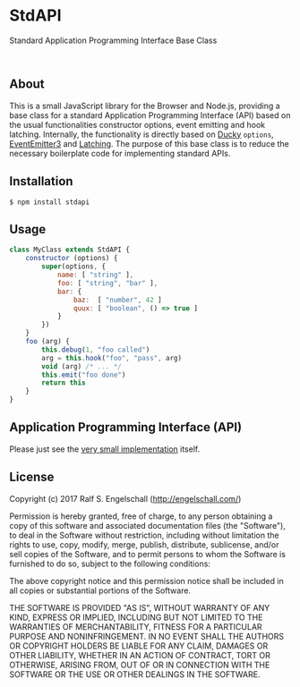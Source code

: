 
StdAPI
======

Standard Application Programming Interface Base Class

<p/>
<img src="https://nodei.co/npm/stdapi.png?downloads=true&stars=true" alt=""/>

<p/>
<img src="https://david-dm.org/rse/stdapi.png" alt=""/>

About
-----

This is a small JavaScript library for the Browser and Node.js,
providing a base class for a standard Application Programming
Interface (API) based on the usual functionalities constructor options, event emitting
and hook latching. Internally, the functionality
is directly based on [Ducky](https://duckyjs.com) `options`,
[EventEmitter3](https://github.com/primus/eventemitter3) and
[Latching](https://github.com/rse/latching).
The purpose of this base class is to reduce the necessary
boilerplate code for implementing standard APIs.

Installation
------------

```shell
$ npm install stdapi
```

Usage
-----

```js
class MyClass extends StdAPI {
    constructor (options) {
        super(options, {
            name: [ "string" ],
            foo: [ "string", "bar" ],
            bar: {
                baz:  [ "number", 42 ]
                quux: [ "boolean", () => true ]
            }
        })
    }
    foo (arg) {
        this.debug(1, "foo called")
        arg = this.hook("foo", "pass", arg)
        void (arg) /* ... */
        this.emit("foo done")
        return this
    }
}
```

Application Programming Interface (API)
---------------------------------------

Please just see the [very small implementation](src/stdapi.js) itself.

License
-------

Copyright (c) 2017 Ralf S. Engelschall (http://engelschall.com/)

Permission is hereby granted, free of charge, to any person obtaining
a copy of this software and associated documentation files (the
"Software"), to deal in the Software without restriction, including
without limitation the rights to use, copy, modify, merge, publish,
distribute, sublicense, and/or sell copies of the Software, and to
permit persons to whom the Software is furnished to do so, subject to
the following conditions:

The above copyright notice and this permission notice shall be included
in all copies or substantial portions of the Software.

THE SOFTWARE IS PROVIDED "AS IS", WITHOUT WARRANTY OF ANY KIND,
EXPRESS OR IMPLIED, INCLUDING BUT NOT LIMITED TO THE WARRANTIES OF
MERCHANTABILITY, FITNESS FOR A PARTICULAR PURPOSE AND NONINFRINGEMENT.
IN NO EVENT SHALL THE AUTHORS OR COPYRIGHT HOLDERS BE LIABLE FOR ANY
CLAIM, DAMAGES OR OTHER LIABILITY, WHETHER IN AN ACTION OF CONTRACT,
TORT OR OTHERWISE, ARISING FROM, OUT OF OR IN CONNECTION WITH THE
SOFTWARE OR THE USE OR OTHER DEALINGS IN THE SOFTWARE.

